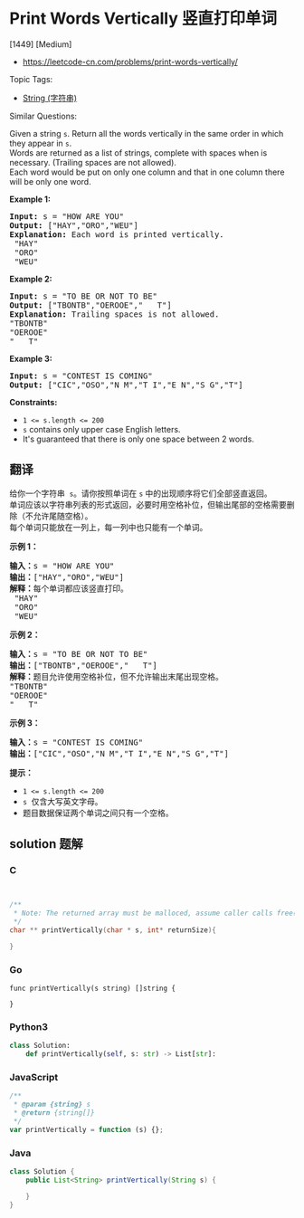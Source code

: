 # Print Words Vertically 竖直打印单词

[1449] [Medium]

- https://leetcode-cn.com/problems/print-words-vertically/

Topic Tags:

- [String (字符串)](https://leetcode-cn.com/tag/string/)

Similar Questions:

Given a string `s`. Return all the words vertically in the same order in which they appear in `s`.  
Words are returned as a list of strings, complete with spaces when is necessary. (Trailing spaces are not allowed).  
Each word would be put on only one column and that in one column there will be only one word.

**Example 1:**

<pre><strong>Input:</strong> s = "HOW ARE YOU"
<strong>Output:</strong> ["HAY","ORO","WEU"]
<strong>Explanation: </strong>Each word is printed vertically. 
 "HAY"
&nbsp;"ORO"
&nbsp;"WEU"
</pre>

**Example 2:**

<pre><strong>Input:</strong> s = "TO BE OR NOT TO BE"
<strong>Output:</strong> ["TBONTB","OEROOE","   T"]
<strong>Explanation: </strong>Trailing spaces is not allowed. 
"TBONTB"
"OEROOE"
"   T"
</pre>

**Example 3:**

<pre><strong>Input:</strong> s = "CONTEST IS COMING"
<strong>Output:</strong> ["CIC","OSO","N M","T I","E N","S G","T"]
</pre>

**Constraints:**

- `1 <= s.length <= 200`
- `s` contains only upper case English letters.
- It's guaranteed that there is only one space between 2 words.

## 翻译

给你一个字符串  `s`。请你按照单词在 `s` 中的出现顺序将它们全部竖直返回。  
单词应该以字符串列表的形式返回，必要时用空格补位，但输出尾部的空格需要删除（不允许尾随空格）。  
每个单词只能放在一列上，每一列中也只能有一个单词。

**示例 1：**

<pre><strong>输入：</strong>s = "HOW ARE YOU"
<strong>输出：</strong>["HAY","ORO","WEU"]
<strong>解释：</strong>每个单词都应该竖直打印。 
 "HAY"
&nbsp;"ORO"
&nbsp;"WEU"
</pre>

**示例 2：**

<pre><strong>输入：</strong>s = "TO BE OR NOT TO BE"
<strong>输出：</strong>["TBONTB","OEROOE","   T"]
<strong>解释：</strong>题目允许使用空格补位，但不允许输出末尾出现空格。
"TBONTB"
"OEROOE"
"   T"
</pre>

**示例 3：**

<pre><strong>输入：</strong>s = "CONTEST IS COMING"
<strong>输出：</strong>["CIC","OSO","N M","T I","E N","S G","T"]
</pre>

**提示：**

- `1 <= s.length <= 200`
- `s`  仅含大写英文字母。
- 题目数据保证两个单词之间只有一个空格。

## solution 题解

### C

```c


/**
 * Note: The returned array must be malloced, assume caller calls free().
 */
char ** printVertically(char * s, int* returnSize){

}


```

### Go

```golang
func printVertically(s string) []string {

}
```

### Python3

```python
class Solution:
    def printVertically(self, s: str) -> List[str]:

```

### JavaScript

```javascript
/**
 * @param {string} s
 * @return {string[]}
 */
var printVertically = function (s) {};
```

### Java

```java
class Solution {
    public List<String> printVertically(String s) {

    }
}
```
